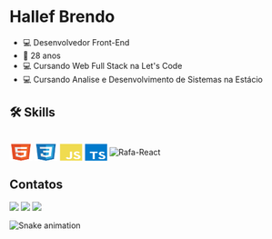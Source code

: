 # Hallef Brendo

- 💻 Desenvolvedor Front-End
- 🎂 28 anos
- 💻 Cursando Web Full Stack na Let's Code
- 💻 Cursando Analise e Desenvolvimento de Sistemas na Estácio

<!-- <hr> -->

<!-- <div align="center">
  <a href="https://github.com/hallefcoelho">
  <img height="167" src="https://github-readme-stats.vercel.app/api?username=hallefcoelho&show_icons=true&theme=radical&include_all_commits=true&count_private=true"/>
  <img height="167" src="https://github-readme-stats.vercel.app/api/top-langs/?username=hallefcoelho&layout=compact&langs_count=7&theme=radical"/>
</div> -->

<!--  <hr> -->
 ## 🛠️ Skills
</div>
<div style="display: inline_block"><br>
  <img align="center" alt="Hb-HTML" height="30" width="40" src="https://raw.githubusercontent.com/devicons/devicon/master/icons/html5/html5-original.svg">
  <img align="center" alt="Hb-CSS" height="30" width="40" src="https://raw.githubusercontent.com/devicons/devicon/master/icons/css3/css3-original.svg">
  <img align="center" alt="Hb-Js" height="30" width="40" src="https://raw.githubusercontent.com/devicons/devicon/master/icons/javascript/javascript-plain.svg">
  <img align="center" alt="Hb-Js" height="30" width="40" src="https://raw.githubusercontent.com/devicons/devicon/master/icons/typescript/typescript-plain.svg">
  <img align="center" alt="Rafa-React" height="30" width="40" src="https://cdn.jsdelivr.net/gh/devicons/devicon/icons/angularjs/angularjs-original.svg">
</div>

## Contatos

<div class="box" style> 
  <a href="https://www.instagram.com/hallef.coelho/" target="_blank"><img src="https://img.shields.io/badge/-Instagram-%23E4405F?style=for-the-badge&logo=instagram&logoColor=white" target="_blank"></a>
  <a href="https://www.linkedin.com/in/hallef-brendo-coelho-38b473131/" target="_blank"><img src="https://img.shields.io/badge/-LinkedIn-%230077B5?style=for-the-badge&logo=linkedin&logoColor=white" target="_blank"></a>
  <a href = "mailto:hallefcoelho@gmail.com"><img src="https://img.shields.io/badge/-Gmail-%23333?style=for-the-badge&logo=gmail&logoColor=white" target="_blank"></a>
 
  ![Snake animation](https://github.com/hallefcoelho/hallefcoelho/blob/output/github-contribution-grid-snake.svg)

</div>
 

